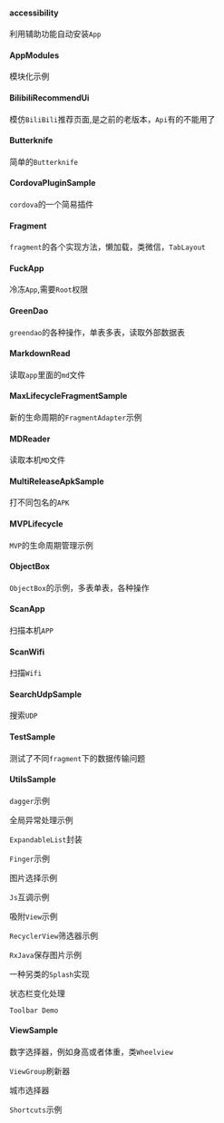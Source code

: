 #### accessibility

利用辅助功能自动安装`App`

#### AppModules

模块化示例

#### BilibiliRecommendUi

模仿`BiliBili`推荐页面,是之前的老版本，`Api`有的不能用了

#### Butterknife

简单的`Butterknife`

#### CordovaPluginSample

`cordova`的一个简易插件

#### Fragment

`fragment`的各个实现方法，懒加载，类微信，`TabLayout`

#### FuckApp

冷冻`App`,需要`Root`权限

#### GreenDao

`greendao`的各种操作，单表多表，读取外部数据表

#### MarkdownRead

读取`app`里面的`md`文件

#### MaxLifecycleFragmentSample

新的生命周期的`FragmentAdapter`示例

#### MDReader

读取本机`MD`文件

#### MultiReleaseApkSample

打不同包名的`APK`

#### MVPLifecycle

`MVP`的生命周期管理示例

#### ObjectBox

`ObjectBox`的示例，多表单表，各种操作

#### ScanApp

扫描本机`APP`

#### ScanWifi

扫描`Wifi`

#### SearchUdpSample

搜索`UDP`

#### TestSample

测试了不同`fragment`下的数据传输问题

#### UtilsSample

`dagger`示例

全局异常处理示例

`ExpandableList`封装

`Finger`示例

图片选择示例

`Js`互调示例

吸附`View`示例

`RecyclerView`筛选器示例

`RxJava`保存图片示例

一种另类的`Splash`实现

状态栏变化处理

`Toolbar Demo`

#### ViewSample

数字选择器，例如身高或者体重，类`Wheelview`

`ViewGroup`刷新器

城市选择器

`Shortcuts`示例